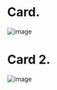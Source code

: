 # Card.

![image](https://github.com/Umudvarr/Card-test/assets/126266744/3b308408-6355-4bb7-8e5c-b17a5280cc71)

# Card 2.

![image](https://github.com/Umudvarr/Card-test/assets/126266744/9fbb9c9a-b7b6-4450-a701-8f9fafcf9171)
